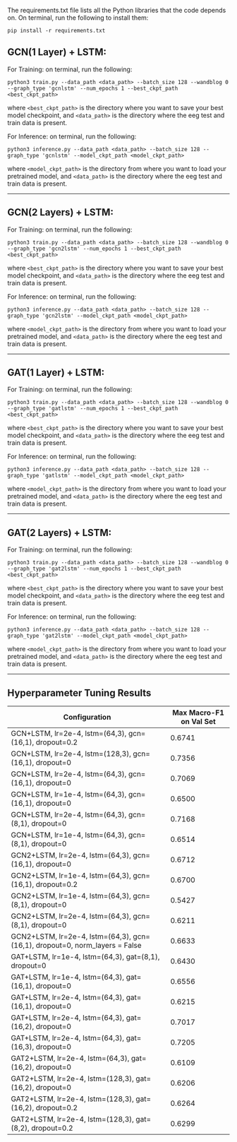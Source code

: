 The requirements.txt file lists all the Python libraries that the code depends on. On terminal, run the following to install them:

```
pip install -r requirements.txt
```

## GCN(1 Layer) + LSTM:


For Training: on terminal, run the following:
```
python3 train.py --data_path <data_path> --batch_size 128 --wandblog 0 --graph_type 'gcnlstm' --num_epochs 1 --best_ckpt_path <best_ckpt_path>
```
where `<best_ckpt_path>` is the directory where you want to save your best model checkpoint, and `<data_path>` is the directory where the eeg test and train data is present.

For Inference: on terminal, run the following:
```
python3 inference.py --data_path <data_path> --batch_size 128 --graph_type 'gcnlstm' --model_ckpt_path <model_ckpt_path>
```
where `<model_ckpt_path>` is the directory from where you want to load your pretrained model, and `<data_path>` is the directory where the eeg test and train data is present.

---

## GCN(2 Layers) + LSTM:

For Training: on terminal, run the following:
```
python3 train.py --data_path <data_path> --batch_size 128 --wandblog 0 --graph_type 'gcn2lstm' --num_epochs 1 --best_ckpt_path <best_ckpt_path>
```
where `<best_ckpt_path>` is the directory where you want to save your best model checkpoint, and `<data_path>` is the directory where the eeg test and train data is present.

For Inference: on terminal, run the following:
```
python3 inference.py --data_path <data_path> --batch_size 128 --graph_type 'gcn2lstm' --model_ckpt_path <model_ckpt_path>
```
where `<model_ckpt_path>` is the directory from where you want to load your pretrained model, and `<data_path>` is the directory where the eeg test and train data is present.

---

## GAT(1 Layer) + LSTM:

For Training: on terminal, run the following:
```
python3 train.py --data_path <data_path> --batch_size 128 --wandblog 0 --graph_type 'gatlstm' --num_epochs 1 --best_ckpt_path <best_ckpt_path>
```
where `<best_ckpt_path>` is the directory where you want to save your best model checkpoint, and `<data_path>` is the directory where the eeg test and train data is present.

For Inference: on terminal, run the following:
```
python3 inference.py --data_path <data_path> --batch_size 128 --graph_type 'gatlstm' --model_ckpt_path <model_ckpt_path>
```
where `<model_ckpt_path>` is the directory from where you want to load your pretrained model, and `<data_path>` is the directory where the eeg test and train data is present.

---

## GAT(2 Layers) + LSTM:

For Training: on terminal, run the following:
```
python3 train.py --data_path <data_path> --batch_size 128 --wandblog 0 --graph_type 'gat2lstm' --num_epochs 1 --best_ckpt_path <best_ckpt_path>
```
where `<best_ckpt_path>` is the directory where you want to save your best model checkpoint, and `<data_path>` is the directory where the eeg test and train data is present.

For Inference: on terminal, run the following:
```
python3 inference.py --data_path <data_path> --batch_size 128 --graph_type 'gat2lstm' --model_ckpt_path <model_ckpt_path>
```
where `<model_ckpt_path>` is the directory from where you want to load your pretrained model, and `<data_path>` is the directory where the eeg test and train data is present.

---

## Hyperparameter Tuning Results 

| Configuration  | Max Macro-F1 on Val Set|
| ------------- | ------------- |
| GCN+LSTM, lr=2e-4, lstm=(64,3), gcn=(16,1), dropout=0.2   | 0.6741 |
| GCN+LSTM, lr=2e-4, lstm=(128,3), gcn=(16,1), dropout=0  | 0.7356 | 
| GCN+LSTM, lr=2e-4, lstm=(64,3), gcn=(16,1), dropout=0  | 0.7069 |
| GCN+LSTM, lr=1e-4, lstm=(64,3), gcn=(16,1), dropout=0 | 0.6500 |
| GCN+LSTM, lr=2e-4, lstm=(64,3), gcn=(8,1), dropout=0  | 0.7168 |
| GCN+LSTM, lr=1e-4, lstm=(64,3), gcn=(8,1), dropout=0  | 0.6514 |
| GCN2+LSTM, lr=2e-4, lstm=(64,3), gcn=(16,1), dropout=0  | 0.6712 |
| GCN2+LSTM, lr=1e-4, lstm=(64,3), gcn=(16,1), dropout=0.2  | 0.6700 |
| GCN2+LSTM, lr=1e-4, lstm=(64,3), gcn=(8,1), dropout=0  | 0.5427 |
| GCN2+LSTM, lr=2e-4, lstm=(64,3), gcn=(8,1), dropout=0  | 0.6211 |
| GCN2+LSTM, lr=2e-4, lstm=(64,3), gcn=(16,1), dropout=0, norm_layers = False  | 0.6633 |
| GAT+LSTM, lr=1e-4, lstm=(64,3), gat=(8,1), dropout=0  | 0.6430 |
| GAT+LSTM, lr=1e-4, lstm=(64,3), gat=(16,1), dropout=0  | 0.6556 | 
| GAT+LSTM, lr=2e-4, lstm=(64,3), gat=(16,1), dropout=0  | 0.6215 | 
| GAT+LSTM, lr=2e-4, lstm=(64,3), gat=(16,2), dropout=0  | 0.7017 |
| GAT+LSTM, lr=2e-4, lstm=(64,3), gat=(16,3), dropout=0  | 0.7205 |
| GAT2+LSTM, lr=2e-4, lstm=(64,3), gat=(16,2), dropout=0  | 0.6109 |
| GAT2+LSTM, lr=2e-4, lstm=(128,3), gat=(16,2), dropout=0  | 0.6206 |
| GAT2+LSTM, lr=2e-4, lstm=(128,3), gat=(16,2), dropout=0.2  | 0.6264 |
| GAT2+LSTM, lr=2e-4, lstm=(128,3), gat=(8,2), dropout=0.2  | 0.6299 |

